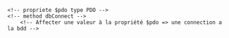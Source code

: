 <!-- Creer une classe Database -->
    <!-- propriete $pdo type PDO -->
    <!-- method dbConnect -->
        <!-- Affecter une valeur à la propriété $pdo => une connection a la bdd -->

